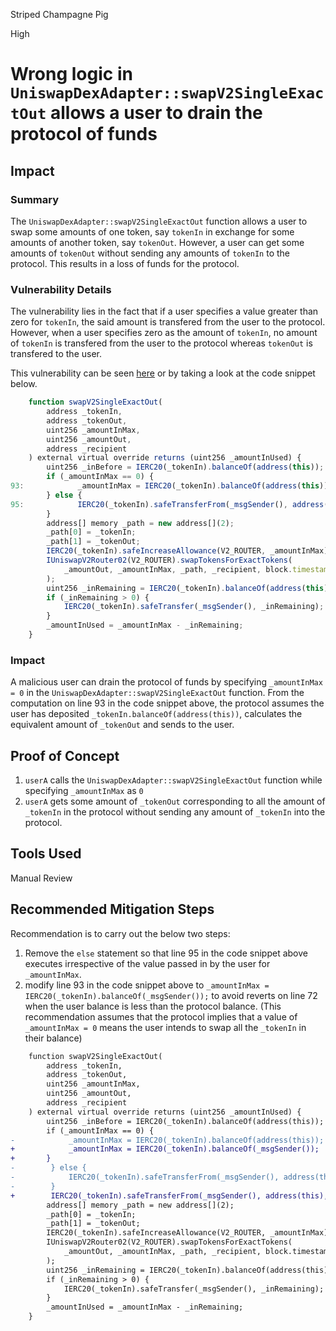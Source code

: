 Striped Champagne Pig

High

# Wrong logic in `UniswapDexAdapter::swapV2SingleExactOut` allows a user to drain the protocol of funds

## Impact
### Summary 
The `UniswapDexAdapter::swapV2SingleExactOut` function allows a user to swap some amounts of one token, say `tokenIn` in exchange for some amounts of another token, say `tokenOut`. However, a user can get some amounts of `tokenOut` without sending any amounts of `tokenIn` to the protocol. This results in a loss of funds for the protocol. 

### Vulnerability Details
The vulnerability lies in the fact that if a user specifies a value greater than zero for `tokenIn`, the said amount is transfered from the user to the protocol. However, when a user specifies zero as the amount of `tokenIn`, no amount of `tokenIn` is transfered from the user to the protocol whereas `tokenOut` is transfered to the user. 

This vulnerability can be seen [here](https://github.com/sherlock-audit/2025-01-peapods-finance/blob/main/contracts/contracts/dex/UniswapDexAdapter.sol#L84-L109) or by taking a look at the code snippet below. 

```javascript
    function swapV2SingleExactOut(
        address _tokenIn,
        address _tokenOut,
        uint256 _amountInMax,
        uint256 _amountOut,
        address _recipient
    ) external virtual override returns (uint256 _amountInUsed) {
        uint256 _inBefore = IERC20(_tokenIn).balanceOf(address(this));
        if (_amountInMax == 0) {
93:            _amountInMax = IERC20(_tokenIn).balanceOf(address(this));
        } else {
95:            IERC20(_tokenIn).safeTransferFrom(_msgSender(), address(this), _amountInMax);
        }
        address[] memory _path = new address[](2);
        _path[0] = _tokenIn;
        _path[1] = _tokenOut;
        IERC20(_tokenIn).safeIncreaseAllowance(V2_ROUTER, _amountInMax);
        IUniswapV2Router02(V2_ROUTER).swapTokensForExactTokens(
            _amountOut, _amountInMax, _path, _recipient, block.timestamp
        );
        uint256 _inRemaining = IERC20(_tokenIn).balanceOf(address(this)) - _inBefore;
        if (_inRemaining > 0) {
            IERC20(_tokenIn).safeTransfer(_msgSender(), _inRemaining);
        }
        _amountInUsed = _amountInMax - _inRemaining;
    }
```


### Impact
A malicious user can drain the protocol of funds by specifying `_amountInMax = 0` in the `UniswapDexAdapter::swapV2SingleExactOut` function. From the computation on line 93 in the code snippet above, the protocol assumes the user has deposited `_tokenIn.balanceOf(address(this))`, calculates the equivalent amount of `_tokenOut` and sends to the user. 

## Proof of Concept

1. `userA` calls the `UniswapDexAdapter::swapV2SingleExactOut` function while specifying `_amountInMax` as `0`
2. `userA` gets some amount of `_tokenOut` corresponding to all the amount of `_tokenIn` in the protocol without sending any amount of `_tokenIn` into the protocol.


## Tools Used

Manual Review


## Recommended Mitigation Steps
Recommendation is to carry out the below two steps:
1. Remove the `else` statement so that line 95 in the code snippet above executes irrespective of the value passed in by the user for `_amountInMax`.
2. modify line 93 in the code snippet above to `_amountInMax = IERC20(_tokenIn).balanceOf(_msgSender());` to avoid reverts on line 72 when the user balance is less than the protocol balance. (This recommendation assumes that the protocol implies that a value of `_amountInMax = 0` means the user intends to swap all the `_tokenIn` in their balance)

```diff
    function swapV2SingleExactOut(
        address _tokenIn,
        address _tokenOut,
        uint256 _amountInMax,
        uint256 _amountOut,
        address _recipient
    ) external virtual override returns (uint256 _amountInUsed) {
        uint256 _inBefore = IERC20(_tokenIn).balanceOf(address(this));
        if (_amountInMax == 0) {
-            _amountInMax = IERC20(_tokenIn).balanceOf(address(this));
+            _amountInMax = IERC20(_tokenIn).balanceOf(_msgSender());
+       }
-        } else {
-            IERC20(_tokenIn).safeTransferFrom(_msgSender(), address(this), _amountInMax);
-        }
+        IERC20(_tokenIn).safeTransferFrom(_msgSender(), address(this), _amountInMax);
        address[] memory _path = new address[](2);
        _path[0] = _tokenIn;
        _path[1] = _tokenOut;
        IERC20(_tokenIn).safeIncreaseAllowance(V2_ROUTER, _amountInMax);
        IUniswapV2Router02(V2_ROUTER).swapTokensForExactTokens(
            _amountOut, _amountInMax, _path, _recipient, block.timestamp
        );
        uint256 _inRemaining = IERC20(_tokenIn).balanceOf(address(this)) - _inBefore;
        if (_inRemaining > 0) {
            IERC20(_tokenIn).safeTransfer(_msgSender(), _inRemaining);
        }
        _amountInUsed = _amountInMax - _inRemaining;
    }
```
